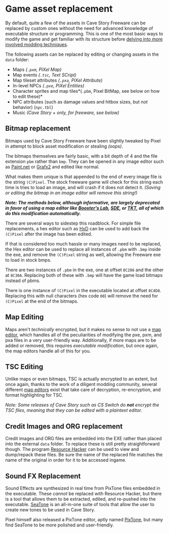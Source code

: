 # Game asset replacement

By default, quite a few of the assets in Cave Story Freeware can be replaced by custom ones without the need for advanced knowledge of executable structure or programming. This is one of the most basic ways to modify the game and get familiar with its structure before [delving into more involved modding techniques](advanced-freeware-hacking).

The following assets can be replaced by editing or changing assets in the `data` folder:
- Maps *(`.pxm`, PiXel Map)*
- Map events *(`.tsc`, Text SCript)*
- Map tileset attributes *(`.pxa`, PiXel Attribute)*
- In-level NPCs *(`.pxe`, PiXel Entities)*
- Character sprites and map tiles*(`.pbm`, Pixel BitMap, see below on how to edit these)*
- NPC attributes (such as damage values and hitbox sizes, but *not* behavior) (`npc.tbl`)
- Music *(Cave Story + only, for freeware, see below)*

## Bitmap replacement

Bitmaps used by Cave Story Freeware have been slightly tweaked by Pixel in attempt to block asset modification or stealing *(oops)*.

The bitmaps themselves are fairly basic, with a bit depth of 4 and the file extension `pbm` rather than `bmp`. They can be opened in any image editor such as [Paint.net](https://www.getpaint.net/) or [Grafx2](http://grafx2.chez.com/) and edited like normal.

What makes them unique is that appended to the end of every image file is the string `(C)Pixel`. The stock freeware game will check for this string each time is tries to load an image, and will crash if it does not detect it. *(Saving or editing the bitmap in an image editor will remove this string!)*

***Note: The methods below, although informative, are largely deprecated in favor of using a map editor like [Booster's Lab](boosters-lab), [SDE](sky-dragon-editor), or [TKT](the-kings-table), all of which do this modification automatically.***

There are several ways to sidestep this roadblock. For simple file replacements, a hex editor such as [HxD](https://mh-nexus.de/en/hxd/) can be used to add back the `(C)Pixel` after the image has been edited.

If that is considered too much hassle or many images need to be replaced, the Hex editor can be used to replace all instances of `.pbm` with `.bmp` inside the exe, and remove the `(C)Pixel` string as well, allowing the Freeware exe to load in stock bmps.

There are two instances of `.pbm` in the exe, one at offset `8C286` and the other at `8C30A`. Replacing both of these with `.bmp` will have the game load bitmaps instead of pbms.

There is one instance of `(C)Pixel` in the executable located at offset `8C4D8`. Replacing this with null characters (hex code `00`) will remove the need for `(C)Pixel` at the end of the bitmaps.


## Map Editing

Maps aren't *technically* encrypted, but it makes no sense to not use a [map editor](cavestory-editors), which handles all of the peculiarities of modifying the pxe, pxm, and pxa files in a very user-friendly way. Additionally, if more maps are to be added or removed, this requires *executable modification*, but once again, the map editors handle all of this for you.

## TSC Editing

Unlike maps or even bitmaps, TSC is actually encrypted to an extent, but once again, thanks to the work of a diligent modding community, several different [map editors](cavestory-editors) exist that take care of decryption, re-encryption, and format highlighting for TSC.

*Note: Some releases of Cave Story such as CS Switch do **not** encrypt the TSC files, meaning that they can be edited with a plaintext editor.*

## Credit Images and ORG replacement

Credit images and ORG files are embedded into the EXE rather than placed into the external `data` folder. To replace these is still pretty straightforward though. The program [Resource Hacker](https://www.angusj.com/resourcehacker/) can be used to view and dump/repack these files. Be sure the name of the replaced file matches the name of the original in order for it to be accessed ingame.


## Sound FX Replacement

Sound Effects are synthesized in real time from PixTone files embedded in the executable. These *cannot* be replaced with Resource Hacker, but there is a tool that allows them to be extracted, edited, and re-pushed into the executable. [SeaTone](https://www.cavestory.org/downloads/tone_pusher_rev1.zip) is an all-in-one suite of tools that allow the user to create new tones to be used in Cave Story.

Pixel himself also released a PixTone editor, aptly named [PixTone](https://www.vector.co.jp/download/file/win95/art/fh351456.html), but many find SeaTone to be more polished and user-friendly.


















